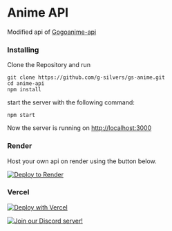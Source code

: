 # Anime API

Modified api of [Gogoanime-api](https://github.com/g-silvers/gs-anime)

### Installing

Clone the Repository and run


```
git clone https://github.com/g-silvers/gs-anime.git
cd anime-api
npm install 
```
start the server with the following command:
```
npm start
```

Now the server is running on <a href="http://localhost:3000">http://localhost:3000</a>

### Render
Host your own api on render using the button below.

[![Deploy to Render](https://render.com/images/deploy-to-render-button.svg)](https://render.com/deploy?repo=https://github.com/g-silvers/gs-anime)

### Vercel

[![Deploy with Vercel](https://vercel.com/button)](https://vercel.com/new/clone?repository-url=https%3A%2F%2Fgithub.com%2Fkirixenyt%2Fanime-api)

[![Join our Discord server!](https://invidget.switchblade.xyz/BgTWqFnEss)](https://discord.gg/BgTWqFnEss)

